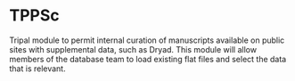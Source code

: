 # TPPSc

Tripal module to permit internal curation of manuscripts available on public sites with supplemental data, such as Dryad.  This module will allow members of the database team to load existing flat files and select the data that is relevant.  